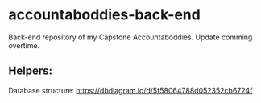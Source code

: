 # accountaboddies-back-end

Back-end repository of my Capstone Accountaboddies.
Update comming overtime.

## Helpers:
Database structure: https://dbdiagram.io/d/5f58064788d052352cb6724f
